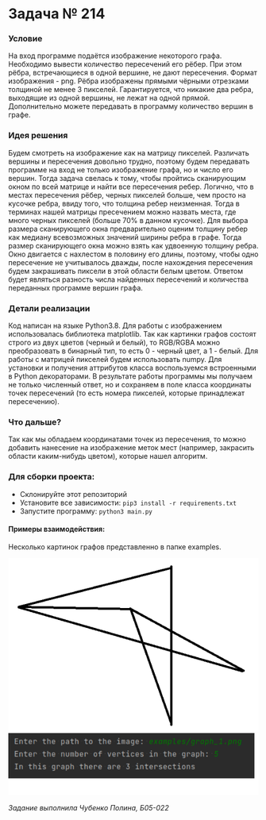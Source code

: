 # Задача № 214

### Условие
На вход программе подаётся изображение некоторого графа.
Необходимо вывести количество пересечений его рёбер. При этом рёбра, встречающиеся в одной вершине, не дают пересечения.
Формат изображения - png. Рёбра изображены прямыми чёрными отрезками толщиной не менее 3 пикселей. Гарантируется, что никакие два ребра, выходящие из одной вершины, не лежат на одной прямой. Дополнительно можете передавать в программу количество вершин в графе.

### Идея решения
Будем смотреть на изображение как на матрицу пикселей. 
Различать вершины и пересечения довольно трудно, 
поэтому будем передавать программе на вход не только 
изображение графа, но и число его вершин. Тогда задача 
свелась к тому, чтобы пройтись сканирующим окном по всей 
матрице и найти все пересечения ребер. Логично, что в местах 
пересечения рёбер, черных пикселей больше, чем просто на кусочке ребра, ввиду того, что толщина ребер неизменная. Тогда в терминах нашей матрицы пресечением можно назвать места, где много черных пикселей (больше 70% в данном кусочке).  Для выбора 
размера сканирующего окна предварительно оценим 
толщину ребер как медиану всевозможных значений ширины ребра в графе. 
Тогда размер сканирующего окна можно взять как удвоенную
толщину ребра. Окно двигается с нахлестом в половину его длины, поэтому, чтобы одно пересечение не учитывалось дважды, после нахождения пересечения будем закрашивать пиксели в этой области белым цветом. Ответом будет являться разность числа найденных пересечений и количества переданных программе вершин графа.

### Детали реализации
Код написан на языке Python3.8. Для работы с изображением 
использовалась библиотека matplotlib. Так как картинки 
графов состоят строго из двух цветов (черный и белый), 
то RGB/RGBA можно преобразовать в бинарный тип, то есть 0 - черный цвет, а 1 - белый. Для работы с матрицей 
пикселей будем использовать numpy. Для установки и получения аттрибутов класса воспользуемся встроенными 
в Python декораторами. В результате работы программы мы получаем не только численный 
ответ, но и сохраняем в поле класса координаты точек пересечений (то есть номера пикселей, которые принадлежат пересечению).

### Что дальше?
Так как мы обладаем координатами точек из пересечения, то можно добавить нанесение на изображение меток мест (например, закрасить области каким-нибудь цветом), которые нашел алгоритм.

### Для сборки проекта:
- Склонируйте этот репозиторий
- Установите все зависимости: ```pip3 install -r requirements.txt```
- Запустите программу: ```python3 main.py```

#### Примеры взаимодействия:
Несколько картинок графов представленно в папке examples.

![example](examples/graph_1.png)
![answer](example_of_work.png)


*Задание выполнила Чубенко Полина, Б05-022*
